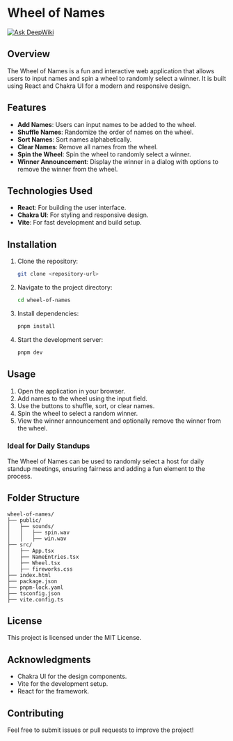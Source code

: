 # Wheel of Names

[![Ask DeepWiki](https://deepwiki.com/badge.svg)](https://deepwiki.com/kilee1230/wheel-of-names)

## Overview

The Wheel of Names is a fun and interactive web application that allows users to input names and spin a wheel to randomly select a winner. It is built using React and Chakra UI for a modern and responsive design.

## Features

- **Add Names**: Users can input names to be added to the wheel.
- **Shuffle Names**: Randomize the order of names on the wheel.
- **Sort Names**: Sort names alphabetically.
- **Clear Names**: Remove all names from the wheel.
- **Spin the Wheel**: Spin the wheel to randomly select a winner.
- **Winner Announcement**: Display the winner in a dialog with options to remove the winner from the wheel.

## Technologies Used

- **React**: For building the user interface.
- **Chakra UI**: For styling and responsive design.
- **Vite**: For fast development and build setup.

## Installation

1. Clone the repository:
   ```bash
   git clone <repository-url>
   ```
2. Navigate to the project directory:
   ```bash
   cd wheel-of-names
   ```
3. Install dependencies:
   ```bash
   pnpm install
   ```
4. Start the development server:
   ```bash
   pnpm dev
   ```

## Usage

1. Open the application in your browser.
2. Add names to the wheel using the input field.
3. Use the buttons to shuffle, sort, or clear names.
4. Spin the wheel to select a random winner.
5. View the winner announcement and optionally remove the winner from the wheel.

### Ideal for Daily Standups

The Wheel of Names can be used to randomly select a host for daily standup meetings, ensuring fairness and adding a fun element to the process.

## Folder Structure

```
wheel-of-names/
├── public/
│   ├── sounds/
│   │   ├── spin.wav
│   │   ├── win.wav
├── src/
│   ├── App.tsx
│   ├── NameEntries.tsx
│   ├── Wheel.tsx
│   ├── fireworks.css
├── index.html
├── package.json
├── pnpm-lock.yaml
├── tsconfig.json
├── vite.config.ts
```

## License

This project is licensed under the MIT License.

## Acknowledgments

- Chakra UI for the design components.
- Vite for the development setup.
- React for the framework.

## Contributing

Feel free to submit issues or pull requests to improve the project!
